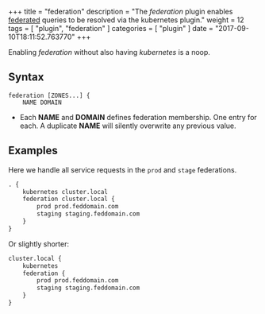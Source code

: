 +++
title = "federation"
description = "The *federation* plugin enables [federated](https://kubernetes.io/docs/tasks/federation/federation-service-discovery/) queries to be resolved via the kubernetes plugin."
weight = 12
tags = [ "plugin", "federation" ]
categories = [ "plugin" ]
date = "2017-09-10T18:11:52.763770"
+++

Enabling *federation* without also having *kubernetes* is a noop.

## Syntax

~~~
federation [ZONES...] {
    NAME DOMAIN
~~~

* Each **NAME** and **DOMAIN** defines federation membership. One entry for each. A duplicate
  **NAME** will silently overwrite any previous value.

## Examples

Here we handle all service requests in the `prod` and `stage` federations.

~~~ txt
. {
    kubernetes cluster.local 
    federation cluster.local {
        prod prod.feddomain.com
        staging staging.feddomain.com
    }
}
~~~

Or slightly shorter:

~~~ txt
cluster.local {
    kubernetes
    federation {
        prod prod.feddomain.com
        staging staging.feddomain.com
    }
}
~~~
